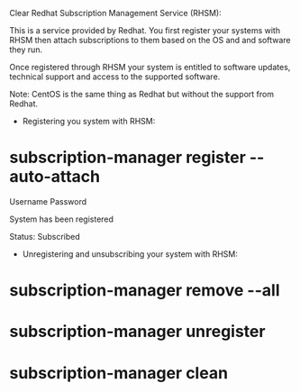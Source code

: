 Clear
Redhat Subscription Management Service (RHSM): 

This is a service provided by Redhat. You first register
your systems with RHSM then attach subscriptions to them
based on the OS and and software they run.

Once registered through RHSM your system is entitled to
software updates, technical support and access to the 
supported software. 

Note: CentOS is the same thing as Redhat but without
the support from Redhat.


- Registering you system with RHSM: 

# subscription-manager register --auto-attach

Username
Password

System has been registered

Status: Subscribed



- Unregistering and unsubscribing your system with RHSM: 

# subscription-manager remove --all

# subscription-manager unregister

# subscription-manager clean















